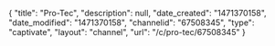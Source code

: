 {
    "title": "Pro-Tec",
    "description": null,
    "date_created": "1471370158",
    "date_modified": "1471370158",
    "channelid": "67508345",
    "type": "captivate",
    "layout": "channel",
    "url": "\/c\/pro-tec\/67508345"
}